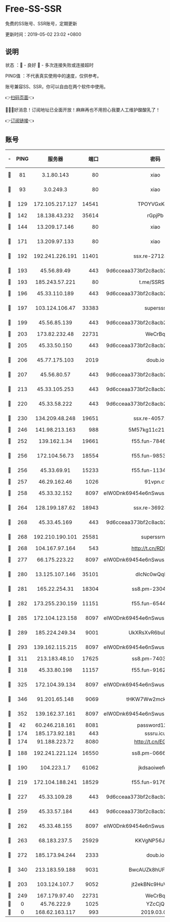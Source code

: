 # Free-SS-SSR

免费的SS账号、SSR账号，定期更新

更新时间：2019-05-02 23:02 +0800

## 说明

状态     ：🙂 - 良好 🙁 - 多次连接失败或连接超时

PING值   ：不代表真实使用中的速度，仅供参考。

账号兼容SS、SSR，你可以自由在两个软件中使用。

👉[扫码页面](https://liesauer.github.io/Free-SS-SSR/)👈

🎉🎉🎉好消息！订阅地址已全面开放！麻麻再也不用担心我要人工维护酸酸乳了！

👉[订阅链接](https://www.liesauer.net/yogurt/subscribe?ACCESS_TOKEN=DAYxR3mMaZAsaqUb)👈

## 账号

|-|PING|服务器|端口|密码|加密方式|区域|
|:----:|:----:|:-----:|-----:|:----:|:----:|:----:|
|🙂|81|3.1.80.143|80|xiao|aes-128-ctr|SG|
|🙂|93|3.0.249.3|80|xiao|aes-128-ctr|SG|
|🙂|129|172.105.217.127|14541|TPOYVGxKglpi|aes-256-cfb|JP|
|🙂|142|18.138.43.232|35614|rGpjPb|rc4-md5|SG|
|🙂|144|13.209.17.146|80|xiao|aes-128-ctr|KR|
|🙂|171|13.209.97.133|80|xiao|aes-128-ctr|KR|
|🙂|192|192.241.226.191|11401|ssx.re-27123607|aes-256-cfb|US|
|🙂|193|45.56.89.49|443|9d6cceaa373bf2c8acb22e60b6a58be6|aes-256-cfb|US|
|🙂|193|185.243.57.221|80|t.me/SSRSUB|rc4-md5|US|
|🙂|196|45.33.110.189|443|9d6cceaa373bf2c8acb22e60b6a58be6|aes-256-cfb|US|
|🙂|197|103.124.106.47|33383|supersss|aes-256-cfb|US|
|🙂|199|45.56.85.139|443|9d6cceaa373bf2c8acb22e60b6a58be6|aes-256-cfb|US|
|🙂|203|173.82.232.48|22731|WeCrBq|rc4-md5|US|
|🙂|205|45.33.50.150|443|9d6cceaa373bf2c8acb22e60b6a58be6|aes-256-cfb|US|
|🙂|206|45.77.175.103|2019|doub.io|aes-128-ctr|SG|
|🙂|207|45.56.80.57|443|9d6cceaa373bf2c8acb22e60b6a58be6|aes-256-cfb|US|
|🙂|213|45.33.105.253|443|9d6cceaa373bf2c8acb22e60b6a58be6|aes-256-cfb|US|
|🙂|220|45.33.58.222|443|9d6cceaa373bf2c8acb22e60b6a58be6|aes-256-cfb|US|
|🙂|230|134.209.48.248|19651|ssx.re-40572066|aes-256-cfb|US|
|🙂|246|141.98.213.163|988|5M57kg11c214qDmK|chacha20|KR|
|🙂|252|139.162.1.34|19661|f55.fun-78462178|aes-256-cfb|SG|
|🙂|256|172.104.56.73|18554|f55.fun-98537399|aes-256-cfb|SG|
|🙂|256|45.33.69.91|15233|f55.fun-11348219|aes-256-cfb|US|
|🙂|257|46.29.162.46|1026|91vpn.cf|rc4-md5|RU|
|🙂|258|45.33.32.152|8097|eIW0Dnk69454e6nSwuspv9DmS201tQ0D|aes-256-cfb|US|
|🙂|264|128.199.187.62|18943|ssx.re-36923500|aes-256-cfb|SG|
|🙂|268|45.33.45.169|443|9d6cceaa373bf2c8acb22e60b6a58be6|aes-256-cfb|US|
|🙂|268|192.210.190.101|25581|superssrnet|aes-256-cfb|US|
|🙂|268|104.167.97.164|543|http://t.cn/RD0D7sx|rc4-md5|CA|
|🙂|277|66.175.223.22|8097|eIW0Dnk69454e6nSwuspv9DmS201tQ0D|aes-256-cfb|US|
|🙂|280|13.125.107.146|35101|dIcNc0wQqMzU|aes-256-cfb|KR|
|🙂|281|165.22.254.31|18304|ss8.pm-23048895|aes-256-cfb|SG|
|🙂|282|173.255.230.159|11151|f55.fun-65449299|aes-256-cfb|US|
|🙂|285|172.104.123.158|8097|eIW0Dnk69454e6nSwuspv9DmS201tQ0D|aes-256-cfb|JP|
|🙂|289|185.224.249.34|9001|UkXRsXvR6buDMG2Y|aes-256-cfb|RU|
|🙂|293|139.162.115.215|8097|eIW0Dnk69454e6nSwuspv9DmS201tQ0D|aes-256-cfb|JP|
|🙂|311|213.183.48.10|17625|ss8.pm-74033677|rc4-md5|RU|
|🙂|318|45.33.80.198|11157|f55.fun-91628812|aes-256-cfb|US|
|🙂|325|172.104.39.134|8097|eIW0Dnk69454e6nSwuspv9DmS201tQ0D|aes-256-cfb|SG|
|🙂|346|91.201.65.148|9069|tHKW7Ww2mck9CHQG|aes-256-cfb|IT|
|🙂|352|139.162.37.161|8097|eIW0Dnk69454e6nSwuspv9DmS201tQ0D|aes-256-cfb|SG|
|🙂|42|60.246.218.161|8081|password1234|chacha20|CN|
|🙂|174|185.173.92.181|443|sssru.icu|rc4-md5|RU|
|🙂|174|91.188.223.72|8080|http://t.cn/EGJIyrl|rc4-md5|RU|
|🙂|188|192.241.221.124|16550|ss8.pm-06663962|aes-256-cfb|US|
|🙂|190|104.223.1.7|61062|jkdsaoiwefdsa|aes-256-cfb|US|
|🙂|219|172.104.188.241|18529|f55.fun-91767224|aes-256-cfb|SG|
|🙂|227|45.33.109.28|443|9d6cceaa373bf2c8acb22e60b6a58be6|aes-256-cfb|US|
|🙂|259|45.33.57.184|443|9d6cceaa373bf2c8acb22e60b6a58be6|aes-256-cfb|US|
|🙂|262|45.33.48.155|8097|eIW0Dnk69454e6nSwuspv9DmS201tQ0D|aes-256-cfb|US|
|🙂|263|68.183.237.5|25929|KKVgNP56JeYW|aes-256-cfb|SG|
|🙂|272|185.173.94.244|2333|doub.io|aes-128-ctr|RU|
|🙂|340|213.183.59.188|9031|BwcAUZk8hUFAkDGN|aes-256-cfb|NL|
|🙁|203|103.124.107.7|9052|jt2ekBNc9HuVtm2a|aes-256-cfb|US|
|🙁|249|167.179.97.40|22731|WeCrBq|rc4-md5|JP|
|🙁|0|45.76.222.9|1025|YZcCjQ|rc4-md5|JP|
|🙁|0|168.62.163.117|993|2019.03.07|rc4-md5|US|
